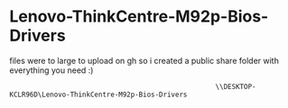 # Lenovo-ThinkCentre-M92p-Bios-Drivers

files were to large to upload on gh so i created a public share folder with everything you need :)

                                                       \\DESKTOP-KCLR96D\Lenovo-ThinkCentre-M92p-Bios-Drivers
